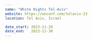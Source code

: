 ```yaml
---
name: "White Nights Tel-Aviv"
website: https://wnconf.com/telaviv-23
location: Tel Aviv, Israel

date_start: 2023-11-29
date_end:   2023-11-30
---
```

